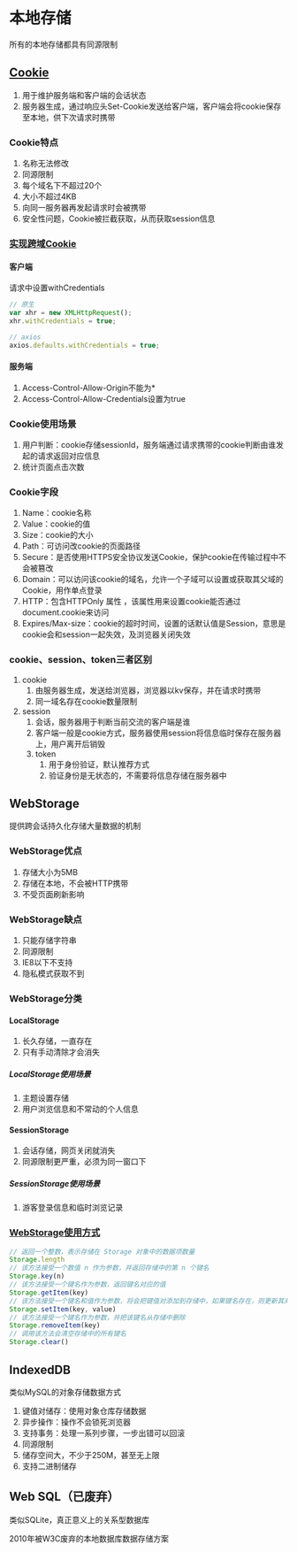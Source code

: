 # 本地存储

所有的本地存储都具有同源限制

## [Cookie](https://juejin.cn/post/6889704993889189896)

1. 用于维护服务端和客户端的会话状态
2. 服务器生成，通过响应头Set-Cookie发送给客户端，客户端会将cookie保存至本地，供下次请求时携带

### Cookie特点

1. 名称无法修改
2. 同源限制
3. 每个域名下不超过20个
4. 大小不超过4KB
5. 向同一服务器再发起请求时会被携带
6. 安全性问题，Cookie被拦截获取，从而获取session信息

### [实现跨域Cookie](https://developer.51cto.com/article/666576.html)

#### 客户端

请求中设置withCredentials

```js
// 原生
var xhr = new XMLHttpRequest();
xhr.withCredentials = true;

// axios
axios.defaults.withCredentials = true;
```

#### 服务端

1. Access-Control-Allow-Origin不能为*
2. Access-Control-Allow-Credentials设置为true

### Cookie使用场景

1. 用户判断：cookie存储sessionId，服务端通过请求携带的cookie判断由谁发起的请求返回对应信息
2. 统计页面点击次数

### Cookie字段

1. Name：cookie名称
2. Value：cookie的值
3. Size：cookie的大小
4. Path：可访问改cookie的页面路径
5. Secure：是否使用HTTPS安全协议发送Cookie，保护cookie在传输过程中不会被篡改
6. Domain：可以访问该cookie的域名，允许一个子域可以设置或获取其父域的 Cookie，用作单点登录
7. HTTP：包含HTTPOnly 属性 ，该属性用来设置cookie能否通过document.cookie来访问
8. Expires/Max-size：cookie的超时时间，设置的话默认值是Session，意思是cookie会和session一起失效，及浏览器关闭失效

### cookie、session、token三者区别

1. cookie
    1. 由服务器生成，发送给浏览器，浏览器以kv保存，并在请求时携带
    2. 同一域名存在cookie数量限制
2. session
    1. 会话，服务器用于判断当前交流的客户端是谁
    2. 客户端一般是cookie方式，服务器使用session将信息临时保存在服务器上，用户离开后销毁
    3. token
        1. 用于身份验证，默认推荐方式
        2. 验证身份是无状态的，不需要将信息存储在服务器中

## WebStorage

提供跨会话持久化存储大量数据的机制

### WebStorage优点

1. 存储大小为5MB
2. 存储在本地，不会被HTTP携带
3. 不受页面刷新影响

### WebStorage缺点

1. 只能存储字符串
2. 同源限制
3. IE8以下不支持
4. 隐私模式获取不到

### WebStorage分类

#### LocalStorage

1. 长久存储，一直存在
2. 只有手动清除才会消失

##### LocalStorage使用场景

1. 主题设置存储
2. 用户浏览信息和不常动的个人信息

#### SessionStorage

1. 会话存储，网页关闭就消失
2. 同源限制更严重，必须为同一窗口下

##### SessionStorage使用场景

1. 游客登录信息和临时浏览记录

### [WebStorage使用方式](https://developer.mozilla.org/zh-CN/docs/Web/API/Storage)

```js
// 返回一个整数，表示存储在 Storage 对象中的数据项数量
Storage.length
// 该方法接受一个数值 n 作为参数，并返回存储中的第 n 个键名
Storage.key(n)
// 该方法接受一个键名作为参数，返回键名对应的值
Storage.getItem(key)
// 该方法接受一个键名和值作为参数，将会把键值对添加到存储中，如果键名存在，则更新其对应的值
Storage.setItem(key, value)
// 该方法接受一个键名作为参数，并把该键名从存储中删除
Storage.removeItem(key)
// 调用该方法会清空存储中的所有键名
Storage.clear()
```

## IndexedDB

类似MySQL的对象存储数据方式

1. 键值对储存：使用对象仓库存储数据
2. 异步操作：操作不会锁死浏览器
3. 支持事务：处理一系列步骤，一步出错可以回滚
4. 同源限制
5. 储存空间大，不少于250M，甚至无上限
6. 支持二进制储存

## Web SQL（已废弃）

类似SQLite，真正意义上的关系型数据库

2010年被W3C废弃的本地数据库数据存储⽅案
